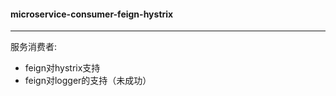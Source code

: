 #### microservice-consumer-feign-hystrix
-------------------

服务消费者:
* feign对hystrix支持
* feign对logger的支持（未成功）
